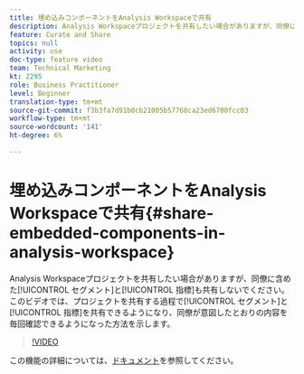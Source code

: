 ```yaml
---
title: 埋め込みコンポーネントをAnalysis Workspaceで共有
description: Analysis Workspaceプロジェクトを共有したい場合がありますが、同僚に含めたセグメントや指標も忘れた場合があります。 このビデオでは、プロジェクトを共有するプロセスでセグメントや指標を共有できるようになり、同僚に対して自分の意図を毎回確認する方法を示します。
feature: Curate and Share
topics: null
activity: use
doc-type: feature video
team: Technical Marketing
kt: 2295
role: Business Practitioner
level: Beginner
translation-type: tm+mt
source-git-commit: f3b3fa7d91b0cb21005b57768ca23ed6700fcc03
workflow-type: tm+mt
source-wordcount: '141'
ht-degree: 6%

---
```



# 埋め込みコンポーネントをAnalysis Workspaceで共有{#share-embedded-components-in-analysis-workspace}

Analysis Workspaceプロジェクトを共有したい場合がありますが、同僚に含めた[!UICONTROL セグメント]と[!UICONTROL 指標]も共有しないでください。 このビデオでは、プロジェクトを共有する過程で[!UICONTROL セグメント]と[!UICONTROL 指標]を共有できるようになり、同僚が意図したとおりの内容を毎回確認できるようになった方法を示します。

>[!VIDEO](https://video.tv.adobe.com/v/24713/?quality=12)

この機能の詳細については、[ドキュメント](https://marketing.adobe.com/resources/help/ja_JP/analytics/analysis-workspace/curate.html)を参照してください。
